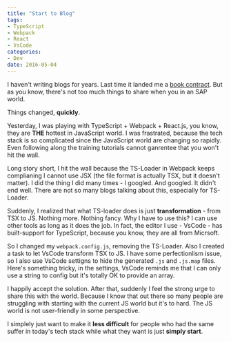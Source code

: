 ```yaml
---
title: "Start to Blog"
tags:
- TypeScript
- Webpack
- React
- VsCode
categories:
- Dev
date: 2016-05-04
---
```




I haven't writing blogs for years. Last time it landed me a [book contract](http://item.jd.com/11355145.html). But as you know, there's not too much things to share when you in an SAP world. 

Things changed, **quickly**.

<!--more-->

Yesterday, I was playing with TypeScript + Webpack + React.js, you know, they are **THE** hottest in JavaScript world. I was frastrated, because the tech stack is so complicated since the JavaScript world are changing so rapidly. Even following along the training tutorials cannot ganrentee that you won't hit the wall.

Long story short, I hit the wall because the TS-Loader in Webpack keeps complianing I cannot use JSX (the file format is  actually TSX, but it doesn't matter). I did the thing I did many times - I googled. And googled. It didn't end well. There are not so many blogs talking about this, especially for TS-Loader.

Suddenly, I realized that what TS-loader does is just **transformation** - from TSX to JS. Nothing more. Nothing fancy. Why I have to use this? I can use other tools as long as it does the job. In fact, the editor I use - VsCode - has built-support for TypeScript, because you know, they are all from Micrsoft. 

So I changed my `webpack.config.js`, removing the TS-Loader. Also I created a task to let VsCode transform TSX to JS. I have some perfectionlism issue, so I also use VsCode settigns to hide the generated `.js` and `.js.map` files. Here's something tricky, in the settings, VsCode reminds me that I can only use a string to config but it's totally OK to provide an array.

I happily accept the solution. After that, suddenly I feel the strong urge to share this with the world. Because I know that out there so many people are struggling with starting with the current JS world but it's to hard. The JS world is not user-friendly in some perspective. 

I simplely just want to make it **less difficult** for people who had the same suffer in today's tech stack while what they want is just **simply start**.